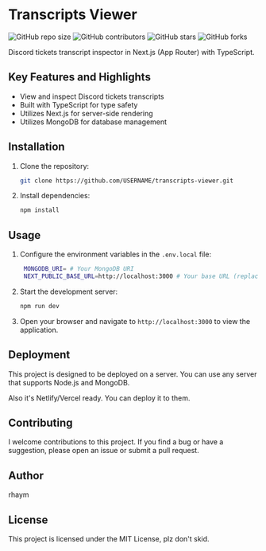 # Transcripts Viewer

![GitHub repo size](https://img.shields.io/github/repo-size/rhaym-tech/transcripts-viewer)
![GitHub contributors](https://img.shields.io/github/contributors/rhaym-tech/transcripts-viewer)
![GitHub stars](https://img.shields.io/github/stars/rhaym-tech/transcripts-viewer?style=social)
![GitHub forks](https://img.shields.io/github/forks/rhaym-tech/transcripts-viewer?style=social)

Discord tickets transcript inspector in Next.js (App Router) with TypeScript.

## Key Features and Highlights
- View and inspect Discord tickets transcripts
- Built with TypeScript for type safety
- Utilizes Next.js for server-side rendering
- Utilizes MongoDB for database management

## Installation
1. Clone the repository:
   ```bash
   git clone https://github.com/USERNAME/transcripts-viewer.git
   ```
2. Install dependencies:
   ```bash
   npm install
   ```

## Usage
1. Configure the environment variables in the `.env.local` file:
   ```bash
    MONGODB_URI= # Your MongoDB URI
    NEXT_PUBLIC_BASE_URL=http://localhost:3000 # Your base URL (replace this with your actual URL in production)
   ```

2. Start the development server:
   ```bash
   npm run dev
   ```
3. Open your browser and navigate to `http://localhost:3000` to view the application.

## Deployment
This project is designed to be deployed on a server. You can use any server that supports Node.js and MongoDB.

Also it's Netlify/Vercel ready. You can deploy it to them.

## Contributing
I welcome contributions to this project. If you find a bug or have a suggestion, please open an issue or submit a pull request.

## Author
rhaym

## License
This project is licensed under the MIT License, plz don't skid.